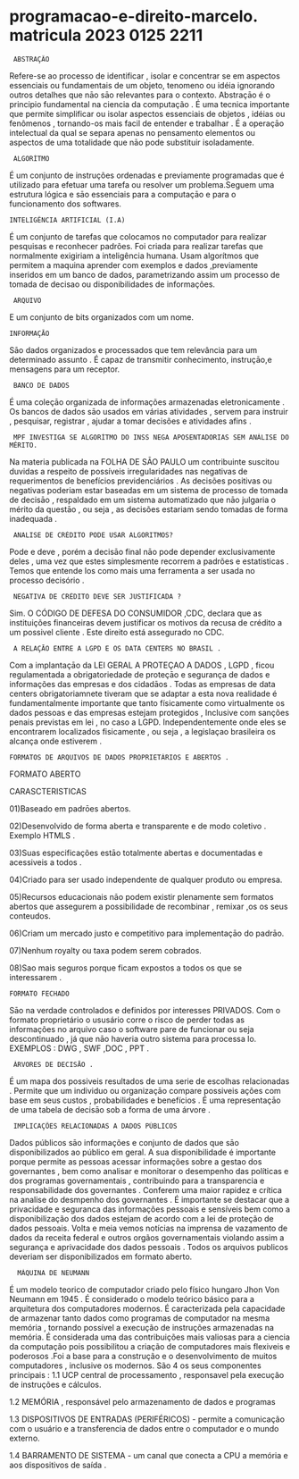 # programacao-e-direito-marcelo. matricula 2023 0125 2211
  
     ABSTRAÇÃO
Refere-se ao processo de identificar , isolar e concentrar se em aspectos essenciais ou fundamentais de um objeto, tenomeno ou idéia ignorando outros detalhes que nāo sāo relevantes para o contexto.
Abstraçāo é o principio fundamental na ciencia da computação . É uma tecnica importante que permite simplificar ou isolar aspectos essenciais de objetos , idéias ou fenômenos , tornando-os mais facil de entender e trabalhar . É a operaçāo intelectual da qual se separa apenas no pensamento elementos ou aspectos de uma totalidade que nāo pode substituir isoladamente.

     ALGORÍTMO
É um conjunto de instruções ordenadas e previamente programadas que é utilizado para efetuar uma tarefa ou resolver um problema.Seguem uma estrutura lógica e sāo essenciais para a computaçāo e para o funcionamento dos softwares.

    INTELIGÊNCIA ARTIFICIAL (I.A)
    
É um conjunto de tarefas que colocamos no computador para realizar pesquisas e reconhecer padrões. Foi criada para realizar tarefas que normalmente exigiriam a inteligência humana. Usam algorítmos que permitem a maquina aprender com exemplos e dados ,previamente inseridos em um banco de dados, parametrizando assim um processo de tomada de decisao ou disponibilidades de informações.


     ARQUIVO
E um conjunto de bits organizados com um nome.

    INFORMAÇĀO 
    
Sāo dados organizados e processados que tem relevância para um determinado assunto . É capaz de transmitir conhecimento, instruçāo,e mensagens para um receptor.


     BANCO DE DADOS
     
É uma coleçāo organizada de informações  armazenadas eletronicamente . Os bancos de dados sāo usados em várias atividades , servem para instruir , pesquisar, registrar , ajudar a tomar decisões e atividades afins .

     MPF INVESTIGA SE ALGORÍTMO DO INSS NEGA APOSENTADORIAS SEM ANÁLISE DO MÉRITO.
     
Na materia publicada na FOLHA DE SĀO PAULO um contribuinte suscitou duvidas a respeito de possíveis irregularidades nas negativas de requerimentos de benefícios previdenciários . As decisões positivas ou negativas poderiam estar baseadas em um sistema de processo de tomada de decisāo , respaldado em um sistema automatizado que nāo julgaria o mérito da questāo , ou seja , as decisões estariam sendo tomadas de forma inadequada .


     ANALISE DE CRÉDITO PODE USAR ALGORITMOS?
     
Pode e deve , porém a decisāo final nāo pode depender exclusivamente deles , uma vez que estes simplesmente recorrem a padrões e estatisticas . Temos que entende los como mais uma ferramenta a ser usada no processo decisório .


     NEGATIVA DE CRÉDITO DEVE SER JUSTIFICADA ?
     
Sim.
O CÓDIGO DE DEFESA DO CONSUMIDOR ,CDC, declara que as instituições financeiras devem justificar os motivos da recusa de crédito a um possivel cliente . Este direito está assegurado no CDC.

     A RELAÇĀO ENTRE A LGPD E OS DATA CENTERS NO BRASIL .
     
Com a implantaçāo da LEI GERAL A PROTEÇAO A DADOS , LGPD , ficou regulamentada a obrigatoriedade de proteçāo e segurança de dados e 
informações das empresas e dos cidadāos . Todas as empresas de data centers obrigatoriamnete tiveram que se adaptar a esta nova realidade é fundamentalmente importante que tanto físicamente como virtualmente os dados pessoas e das empresas estejam protegidos , Inclusive com sanções penais previstas em lei , no caso a LGPD. Independentemente onde eles se encontrarem localizados fisicamente , ou seja , a legislaçao brasileira os alcança onde estiverem .


    FORMATOS DE ARQUIVOS DE DADOS PROPRIETÁRIOS E ABERTOS .
    
   FORMATO ABERTO
   
   CARASCTERISTICAS
   
01)Baseado em padrōes abertos.

02)Desenvolvido de forma aberta e transparente e de modo coletivo . Exemplo HTMLS .

03)Suas especificações estāo totalmente abertas e documentadas e acessiveis a todos .

04)Criado para ser usado independente de qualquer produto ou empresa.

05)Recursos educacionais nāo podem existir plenamente sem formatos abertos que assegurem a possibilidade de recombinar , remixar ,os os seus conteudos.

06)Criam um mercado justo e competitivo para implementaçāo do padrāo.

07)Nenhum royalty ou taxa podem serem cobrados.

08)Sao mais seguros porque ficam expostos a todos os que se interessarem .


    FORMATO FECHADO
    
Sāo na verdade controlados e definidos por interesses PRIVADOS. Com o formato proprietário o ususário corre o risco de perder todas as informações no arquivo caso o software pare de funcionar ou seja descontinuado , já que nāo haveria outro sistema para processa lo.
EXEMPLOS : DWG , SWF ,DOC , PPT .


     ÁRVORES DE DECISĀO .
     
 É um mapa dos possiveis resultados de uma serie de escolhas relacionadas . Permite que um individuo ou organizaçāo  compare possiveis ações com base em seus custos , probabilidades e benefícios . É  uma representaçāo  de uma tabela de decisāo sob a forma de uma árvore .
 
 
     IMPLICAÇÕES RELACIONADAS A DADOS PÚBLICOS
     
Dados públicos sāo informações e conjunto de dados que sāo disponibilizados ao público em geral. A sua disponibilidade é importante porque permite as pessoas acessar informações sobre a gestao dos governantes , bem como analisar e monitorar o desempenho das políticas e dos programas governamentais , contribuindo para a transparencia e responsabilidade dos governantes . Conferem uma maior rapidez e crítica na analise do desmpenho dos governantes .
É importante se destacar que a privacidade e seguranca das informações pessoais e sensíveis bem como a disponibilização dos dados estejam de acordo com a lei de proteção de dados pessoais.
Volta e meia vemos notícias na imprensa de vazamento de dados da receita federal e outros orgãos governamentais violando assim a segurança e aprivacidade dos dados pessoais . Todos os arquivos publicos deveriam ser disponibilizados em formato aberto.

      MÁQUINA DE NEUMANN
      
É um modelo teorico de computador criado pelo físico hungaro Jhon Von Neumann em 1945 . É considerado o modelo teórico básico para a arquitetura dos computadores modernos. É caracterizada pela capacidade de armazenar tanto dados como programas de computador na mesma memória , tornando possível a execução de instruções armazenadas na memória.
É considerada uma das contribuições mais valiosas para a ciencia da computação pois possibilitou a criação de computadores mais flexiveis e poderosos .Foi a base para a construção e o desenvolvimento de muitos computadores , inclusive os modernos. São 4 os seus componentes principais :
1.1 UCP central de processamento , responsavel pela execução de instruções e cálculos.

1.2 MEMÓRIA , responsável pelo armazenamento de dados e programas

1.3 DISPOSITIVOS DE ENTRADAS (PERIFÉRICOS) - permite a comunicação com o usuário e a transferencia de dados entre o computador e o mundo externo.

1.4 BARRAMENTO DE SISTEMA - um canal que conecta a CPU a memória e aos dispositivos de saída .
 
 

 

